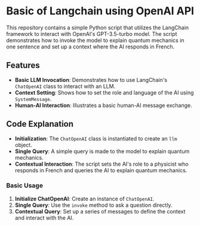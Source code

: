# Basic of Langchain using OpenAI API

This repository contains a simple Python script that utilizes the LangChain framework to interact with OpenAI's GPT-3.5-turbo model. The script demonstrates how to invoke the model to explain quantum mechanics in one sentence and set up a context where the AI responds in French.

## Features

- **Basic LLM Invocation**: Demonstrates how to use LangChain's `ChatOpenAI` class to interact with an LLM.
- **Context Setting**: Shows how to set the role and language of the AI using `SystemMessage`.
- **Human-AI Interaction**: Illustrates a basic human-AI message exchange.

## Code Explanation

- **Initialization**: The `ChatOpenAI` class is instantiated to create an `llm` object.
- **Single Query**: A simple query is made to the model to explain quantum mechanics.
- **Contextual Interaction**: The script sets the AI's role to a physicist who responds in French and queries the AI to explain quantum mechanics.

### Basic Usage

1. **Initialize ChatOpenAI**: Create an instance of `ChatOpenAI`.
2. **Single Query**: Use the `invoke` method to ask a question directly.
3. **Contextual Query**: Set up a series of messages to define the context and interact with the AI.

